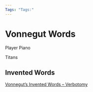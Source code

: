 ```yaml
---
Tags: "Tags:"
---
```

# Vonnegut Words
Player Piano

Titans






## Invented Words

[Vonnegut’s Invented Words – Verbotomy](https://www.verbotomy.com/blog/?p=40)